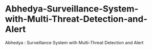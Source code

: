 # Abhedya-Surveillance-System-with-Multi-Threat-Detection-and-Alert
Abhedya : Surveillance System with Multi-Threat Detection and Alert
